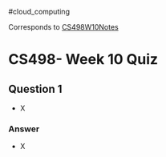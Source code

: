#cloud_computing 

Corresponds to [CS498W10Notes](../../W10/CS498W10Notes.md)

# CS498- Week 10 Quiz

## Question 1

- X

### Answer

- X
